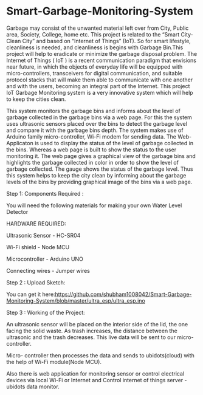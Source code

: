 # Smart-Garbage-Monitoring-System

Garbage may consist of the unwanted material left over from City, Public area, Society, College, home etc. This project is related to the “Smart City- Clean City” and based on “Internet of Things” (IoT). So for smart lifestyle, cleanliness is needed, and cleanliness is begins with Garbage Bin.This project will help to eradicate or minimize the garbage disposal problem. The Internet of Things ( IoT ) is a recent communication paradigm that envisions near future, in which the objects of everyday life will be equipped with micro-controllers, transceivers for digital communication, and suitable protocol stacks that will make them able to communicate with one another and with the users, becoming an integral part of the Internet. This project IoT Garbage Monitoring system is a very innovative system which will help to keep the cities clean.

This system monitors the garbage bins and informs about the level of garbage collected in the garbage bins via a web page. For this the system uses ultrasonic sensors placed over the bins to detect the garbage level and compare it with the garbage bins depth. The system makes use of Arduino family micro-controller, Wi-Fi modem for sending data. The Web-Applicaton is used to display the status of the level of garbage collected in the bins. Whereas a web page is built to show the status to the user monitoring it. The web page gives a graphical view of the garbage bins and highlights the garbage collected in color in order to show the level of garbage collected. The gauge shows the status of the garbage level. Thus this system helps to keep the city clean by informing about the garbage levels of the bins by providing graphical image of the bins via a web page.

Step 1: Components Required :

You will need the following materials for making your own Water Level Detector

HARDWARE REQUIRED:
                

Ultrasonic Sensor             - HC-SR04                 

Wi-Fi shield                  - Node MCU                

Microcontroller               - Arduino UNO             

Connecting wires              - Jumper wires         


Step 2 : Upload Sketch:

You can get it here:https://github.com/shubham1008042/Smart-Garbage-Monitoring-System/blob/master/ultra_esp/ultra_esp.ino


Step 3 : Working of the Project:


An ultrasonic sensor will be placed on the interior side of the lid, the one facing the solid waste. As trash increases, the distance between the ultrasonic and the trash decreases. This live data will be sent to our micro- controller.

Micro- controller then processes the data and sends to ubidots(cloud) with the help of Wi-Fi module(Node MCU).

Also there is web application for monitoring sensor or control electrical devices via local Wi-Fi or Internet and Control internet of things server - ubidots data monitor.
